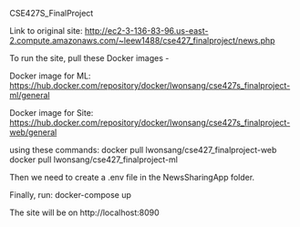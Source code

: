 CSE427S_FinalProject

Link to original site: http://ec2-3-136-83-96.us-east-2.compute.amazonaws.com/~leew1488/cse427_finalproject/news.php


To run the site, pull these Docker images - 

Docker image for ML: https://hub.docker.com/repository/docker/lwonsang/cse427s_finalproject-ml/general

Docker image for Site: https://hub.docker.com/repository/docker/lwonsang/cse427s_finalproject-web/general

using these commands:
docker pull lwonsang/cse427_finalproject-web
docker pull lwonsang/cse427_finalproject-ml

Then we need to create a .env file in the NewsSharingApp folder.

Finally, run:
docker-compose up

The site will be on http://localhost:8090